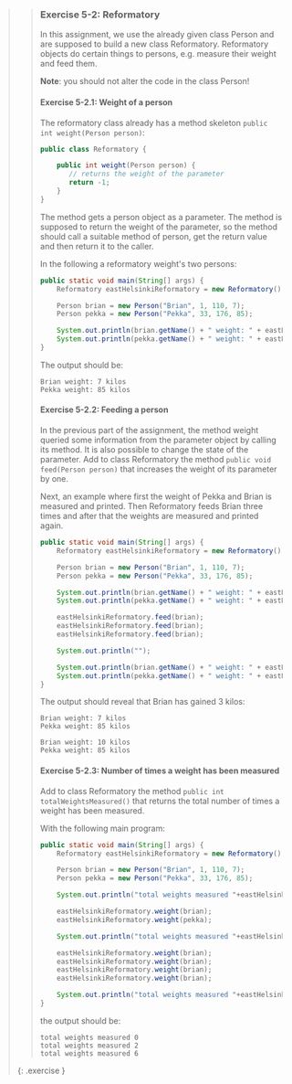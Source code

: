 >> ### Exercise 5-2: Reformatory
>>
>> In this assignment, we use the already given class Person and are supposed to build a new class Reformatory. Reformatory objects do certain things to persons, e.g. measure their weight and feed them.
>>
>> **Note**: you should not alter the code in the class Person!
>>
>> #### Exercise 5-2.1: Weight of a person
>>
>> The reformatory class already has a method skeleton `public int weight(Person person)`:
>>
>>```java
>> public class Reformatory {
>>
>>     public int weight(Person person) {
>>        // returns the weight of the parameter
>>        return -1;
>>     }
>> }
>>```
>>
>> The method gets a person object as a parameter. The method is supposed to return the weight of the parameter, so the method should call a suitable method of person, get the return value and then return it to the caller.
>>
>> In the following a reformatory weight's two persons:
>>
>>```java
>> public static void main(String[] args) {
>>     Reformatory eastHelsinkiReformatory = new Reformatory();
>>
>>     Person brian = new Person("Brian", 1, 110, 7);
>>     Person pekka = new Person("Pekka", 33, 176, 85);
>>
>>     System.out.println(brian.getName() + " weight: " + eastHelsinkiReformatory.weight(brian) + " kilos");
>>     System.out.println(pekka.getName() + " weight: " + eastHelsinkiReformatory.weight(pekka) + " kilos");
>> }
>>```
>>
>> The output should be:
>>
>>```output
>> Brian weight: 7 kilos
>> Pekka weight: 85 kilos
>>```
>>
>> #### Exercise 5-2.2: Feeding a person
>>
>> In the previous part of the assignment, the method weight queried some information from the parameter object by calling its method. It is also possible to change the state of the parameter. Add to class Reformatory the method `public void feed(Person person)` that increases the weight of its parameter by one.
>>
>> Next, an example where first the weight of Pekka and Brian is measured and printed. Then Reformatory feeds Brian three times and after that the weights are measured and printed again.
>>
>>```java
>> public static void main(String[] args) {
>>     Reformatory eastHelsinkiReformatory = new Reformatory();
>>
>>     Person brian = new Person("Brian", 1, 110, 7);
>>     Person pekka = new Person("Pekka", 33, 176, 85);
>>
>>     System.out.println(brian.getName() + " weight: " + eastHelsinkiReformatory.weight(brian) + " kilos");
>>     System.out.println(pekka.getName() + " weight: " + eastHelsinkiReformatory.weight(pekka) + " kilos");
>>
>>     eastHelsinkiReformatory.feed(brian);
>>     eastHelsinkiReformatory.feed(brian);
>>     eastHelsinkiReformatory.feed(brian);
>>
>>     System.out.println("");
>>
>>     System.out.println(brian.getName() + " weight: " + eastHelsinkiReformatory.weight(brian) + " kilos");
>>     System.out.println(pekka.getName() + " weight: " + eastHelsinkiReformatory.weight(pekka) + " kilos");
>> }
>>```
>>
>> The output should reveal that Brian has gained 3 kilos:
>>
>>```output
>> Brian weight: 7 kilos
>> Pekka weight: 85 kilos
>>
>> Brian weight: 10 kilos
>> Pekka weight: 85 kilos
>>```
>>
>> #### Exercise 5-2.3: Number of times a weight has been measured
>>
>> Add to class Reformatory the method `public int totalWeightsMeasured()` that returns the total number of times a weight has been measured.
>>
>> With the following main program:
>>
>>```java
>> public static void main(String[] args) {
>>     Reformatory eastHelsinkiReformatory = new Reformatory();
>>
>>     Person brian = new Person("Brian", 1, 110, 7);
>>     Person pekka = new Person("Pekka", 33, 176, 85);
>>
>>     System.out.println("total weights measured "+eastHelsinkiReformatory.totalWeightsMeasured());
>>
>>     eastHelsinkiReformatory.weight(brian);
>>     eastHelsinkiReformatory.weight(pekka);
>>
>>     System.out.println("total weights measured "+eastHelsinkiReformatory.totalWeightsMeasured());
>>
>>     eastHelsinkiReformatory.weight(brian);
>>     eastHelsinkiReformatory.weight(brian);
>>     eastHelsinkiReformatory.weight(brian);
>>     eastHelsinkiReformatory.weight(brian);
>>
>>     System.out.println("total weights measured "+eastHelsinkiReformatory.totalWeightsMeasured());
>> }
>>```
>>
>> the output should be:
>>
>>```output
>> total weights measured 0
>> total weights measured 2
>> total weights measured 6
>>```
>{: .exercise }